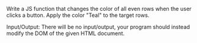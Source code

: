 Write a JS function that changes the color of all even rows when the user clicks a button. Apply the color
"Teal" to the target rows.

Input/Output:
There will be no input/output, your program should instead modify the DOM of the given HTML
document.
